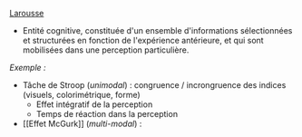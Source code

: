 [Larousse](https://www.larousse.fr/dictionnaires/francais/percept/59394)
- Entité cognitive, constituée d'un ensemble d'informations sélectionnées et structurées en fonction de l'expérience antérieure, et qui sont mobilisées dans une perception particulière.

*Exemple :* 
- Tâche de Stroop (*unimodal*) : congruence / incrongruence des indices (visuels, colorimétrique, forme)
	- Effet intégratif de la perception
	- Temps de réaction dans la perception
- [[Effet McGurk]] (*multi-modal*) : 
